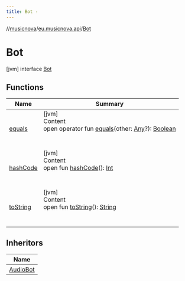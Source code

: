 ```yaml
---
title: Bot -
---
```

//[musicnova](../../index.md)/[eu.musicnova.api](../index.md)/[Bot](index.md)



# Bot  
 [jvm] interface [Bot](index.md)   


## Functions  
  
|  Name|  Summary| 
|---|---|
| <a name="kotlin/Any/equals/#kotlin.Any?/PointingToDeclaration/"></a>[equals](../../eu.musicnova.musicnova.web/-web-auth-config/index.md#%5Bkotlin%2FAny%2Fequals%2F%23kotlin.Any%3F%2FPointingToDeclaration%2F%5D%2FFunctions%2F-89046061)| <a name="kotlin/Any/equals/#kotlin.Any?/PointingToDeclaration/"></a>[jvm]  <br>Content  <br>open operator fun [equals](../../eu.musicnova.musicnova.web/-web-auth-config/index.md#%5Bkotlin%2FAny%2Fequals%2F%23kotlin.Any%3F%2FPointingToDeclaration%2F%5D%2FFunctions%2F-89046061)(other: [Any](https://kotlinlang.org/api/latest/jvm/stdlib/kotlin/-any/index.html)?): [Boolean](https://kotlinlang.org/api/latest/jvm/stdlib/kotlin/-boolean/index.html)  <br><br><br>
| <a name="kotlin/Any/hashCode/#/PointingToDeclaration/"></a>[hashCode](../../eu.musicnova.musicnova.web/-web-auth-config/index.md#%5Bkotlin%2FAny%2FhashCode%2F%23%2FPointingToDeclaration%2F%5D%2FFunctions%2F-89046061)| <a name="kotlin/Any/hashCode/#/PointingToDeclaration/"></a>[jvm]  <br>Content  <br>open fun [hashCode](../../eu.musicnova.musicnova.web/-web-auth-config/index.md#%5Bkotlin%2FAny%2FhashCode%2F%23%2FPointingToDeclaration%2F%5D%2FFunctions%2F-89046061)(): [Int](https://kotlinlang.org/api/latest/jvm/stdlib/kotlin/-int/index.html)  <br><br><br>
| <a name="kotlin/Any/toString/#/PointingToDeclaration/"></a>[toString](../../eu.musicnova.musicnova.web/-web-auth-config/index.md#%5Bkotlin%2FAny%2FtoString%2F%23%2FPointingToDeclaration%2F%5D%2FFunctions%2F-89046061)| <a name="kotlin/Any/toString/#/PointingToDeclaration/"></a>[jvm]  <br>Content  <br>open fun [toString](../../eu.musicnova.musicnova.web/-web-auth-config/index.md#%5Bkotlin%2FAny%2FtoString%2F%23%2FPointingToDeclaration%2F%5D%2FFunctions%2F-89046061)(): [String](https://kotlinlang.org/api/latest/jvm/stdlib/kotlin/-string/index.html)  <br><br><br>


## Inheritors  
  
|  Name| 
|---|
| <a name="eu.musicnova.api/AudioBot///PointingToDeclaration/"></a>[AudioBot](../-audio-bot/index.md)

